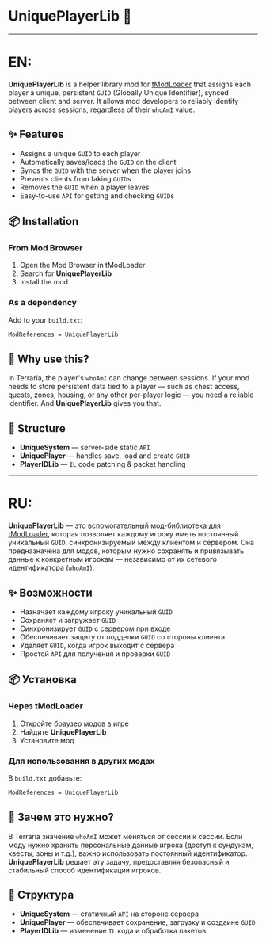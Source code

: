 ﻿# UniquePlayerLib 🔗

---

# EN:

**UniquePlayerLib** is a helper library mod for [tModLoader](https://github.com/tModLoader/tModLoader) that assigns each player a unique, persistent `GUID` (Globally Unique Identifier), synced between client and server. It allows mod developers to reliably identify players across sessions, regardless of their `whoAmI` value.

## ✨ Features
- Assigns a unique `GUID` to each player
- Automatically saves/loads the `GUID` on the client
- Syncs the `GUID` with the server when the player joins
- Prevents clients from faking `GUID`s
- Removes the `GUID` when a player leaves
- Easy-to-use `API` for getting and checking `GUID`s

## 📦 Installation

### From Mod Browser
1. Open the Mod Browser in tModLoader
2. Search for **UniquePlayerLib**
3. Install the mod

### As a dependency
Add to your `build.txt`:
```txt
ModReferences = UniquePlayerLib
```

## 🧠 Why use this?
In Terraria, the player's `whoAmI` can change between sessions. If your mod needs to store persistent data tied to a player — such as chest access, quests, zones, housing, or any other per-player logic — you need a reliable identifier. And **UniquePlayerLib** gives you that.

## 📁 Structure
- **UniqueSystem** — server-side static `API`
- **UniquePlayer** — handles save, load and create `GUID`
- **PlayerIDLib** — `IL` code patching & packet handling

---

# RU:

**UniquePlayerLib** — это вспомогательный мод-библиотека для [tModLoader](https://github.com/tModLoader/tModLoader), которая позволяет каждому игроку иметь постоянный уникальный `GUID`, синхронизируемый между клиентом и сервером. Она предназначена для модов, которым нужно сохранять и привязывать данные к конкретным игрокам — независимо от их сетевого идентификатора (`whoAmI`).

## ✨ Возможности
- Назначает каждому игроку уникальный `GUID`
- Сохраняет и загружает `GUID`
- Синхронизирует `GUID` с сервером при входе
- Обеспечивает защиту от подделки `GUID` со стороны клиента
- Удаляет `GUID`, когда игрок выходит с сервера
- Простой `API` для получения и проверки `GUID`

## 📦 Установка

### Через tModLoader
1. Откройте браузер модов в игре
2. Найдите **UniquePlayerLib**
3. Установите мод

### Для использования в других модах
В `build.txt` добавьте:
```txt
ModReferences = UniquePlayerLib
```

## 🧠 Зачем это нужно?
В Terraria значение `whoAmI` может меняться от сессии к сессии. Если моду нужно хранить персональные данные игрока (доступ к сундукам, квесты, зоны и т.д.), важно использовать постоянный идентификатор. **UniquePlayerLib** решает эту задачу, предоставляя безопасный и стабильный способ идентификации игроков.

## 📁 Структура
- **UniqueSystem** — статичный `API` на стороне сервера
- **UniquePlayer** — обеспечивает сохранение, загрузку и создаине `GUID`
- **PlayerIDLib** — изменение `IL` кода и обработка пакетов
